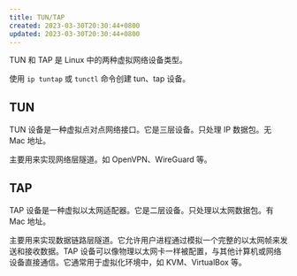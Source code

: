 ```yaml
---
title: TUN/TAP
created: 2023-03-30T20:30:44+0800
updated: 2023-03-30T20:30:44+0800
---
```



TUN 和 TAP 是 Linux 中的两种虚拟网络设备类型。

使用 `ip tuntap` 或 `tunctl` 命令创建 tun、tap 设备。

## TUN

TUN 设备是一种虚拟点对点网络接口。它是三层设备。只处理 IP 数据包。无 Mac 地址。

主要用来实现网络层隧道。如 OpenVPN、WireGuard 等。

## TAP

TAP 设备是一种虚拟以太网适配器。它是二层设备。只处理以太网数据包。有 Mac 地址。

主要用来实现数据链路层隧道。它允许用户进程通过模拟一个完整的以太网帧来发送和接收数据。TAP 设备可以像物理以太网卡一样被配置，与其他计算机或网络设备直接通信。它通常用于虚拟化环境中，如 KVM、VirtualBox 等。
